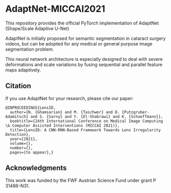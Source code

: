 # AdaptNet-MICCAI2021
This repository provides the official PyTorch implementation of AdaptNet (Shape/Scale Adaptive U-Net)

AdaptNet is initially proposed for semantic segmentation in cataract surgery videos, but can be adopted for any medical or general purpose image segmentation problem.

This neural network architecture is especially designed to deal with severe deformations and scale variations by fusing sequential and parallel feature maps adaptively.


## Citation
If you use AdaptNet for your research, please cite our paper:

```
@INPROCEEDINGS{LensID,
  author={N. {Ghamsarian} and M. {Taschwer} and D. {Putzgruber-Adamitsch} and S. {Sarny} and Y. {El-Shabrawi} and K. {Schoeffmann}},
  booktitle={24th International Conference on Medical Image Computing \& Computer Assisted Interventions (MICCAI 2021)}, 
  title={LensID: A CNN-RNN-Based Framework Towards Lens Irregularity Detection}, 
  year={2021},
  volume={},
  number={},
  pages={to appear},}
```

## Acknowledgments

This work was funded by the FWF Austrian Science Fund under grant P 31486-N31.
